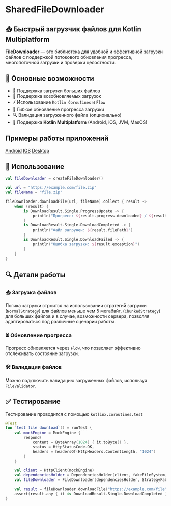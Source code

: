 # SharedFileDownloader

## 📥 Быстрый загрузчик файлов для Kotlin Multiplatform

**FileDownloader** — это библиотека для удобной и эффективной загрузки файлов с поддержкой потокового обновления прогресса, многопоточной загрузки и проверки целостности. 

## 🚀 Основные возможности
- 📂 Поддержка загрузки больших файлов
- 📡 Поддержка возобновляемых загрузок
- ⚡ Использование `Kotlin Coroutines` и `Flow`
- 🔄 Гибкое обновление прогресса загрузки
- 🔍 Валидация загруженного файла (опционально)
- 📱 Поддержка **Kotlin Multiplatform** (Android, iOS, JVM, MasOS)

## Примеры работы приложений
[Android](https://github.com/Neyasbit/SharedFileDownloader/blob/main/records/Screen_recording_20250320_203521.gif)
[IOS](https://github.com/Neyasbit/SharedFileDownloader/blob/main/records/Simulator-Screen-Recording-iPhone-15-2025-03-21-at-14.30.34.gif)
[Desktop](https://github.com/Neyasbit/SharedFileDownloader/blob/main/records/Запись-экрана-2025-03-21-в-15.03.47.gif)

## 🚀 Использование

```kotlin
val fileDownloader = createFileDownloader()

val url = "https://example.com/file.zip"
val fileName = "file.zip"

fileDownloader.downloadFile(url, fileName).collect { result ->
    when (result) {
        is DownloadResult.Single.ProgressUpdate -> {
            println("Прогресс: ${result.progress.downloaded} / ${result.progress.total}")
        }
        is DownloadResult.Single.DownloadCompleted -> {
            println("Файл загружен: ${result.filePath}")
        }
        is DownloadResult.Single.DownloadFailed -> {
            println("Ошибка загрузки: ${result.exception}")
        }
    }
}
```

## 🔍 Детали работы

### 📥 Загрузка файлов
Логика загрузки строится на использовании стратегий загрузки (`NormalStrategy`) для файлов меньше чем 5 мегабайт, (`ChunkedStrategy`) для больших файлов и в случае, возможности сервера, позволяя адаптироваться под различные сценарии работы.

### ⏳ Обновление прогресса
Прогресс обновляется через `Flow`, что позволяет эффективно отслеживать состояние загрузки.

### 🛠 Валидация файлов
Можно подключить валидацию загруженных файлов, используя `FileValidator`.

## ✅ Тестирование

Тестирование проводится с помощью `kotlinx.coroutines.test` 

```kotlin
@Test
fun `test file download`() = runTest {
    val mockEngine = MockEngine {
        respond(
            content = ByteArray(1024) { it.toByte() },
            status = HttpStatusCode.OK,
            headers = headersOf(HttpHeaders.ContentLength, "1024")
        )
    }

    val client = HttpClient(mockEngine)
    val dependenciesHolder = DependenciesHolder(client, fakeFileSystem, Logger.SIMPLE)
    val fileDownloader = FileDownloader(dependenciesHolder, StrategyFabric(dependenciesHolder))

    val result = fileDownloader.downloadFile("https://example.com/file", "testfile").toList()
    assert(result.any { it is DownloadResult.Single.DownloadCompleted })
}
```


